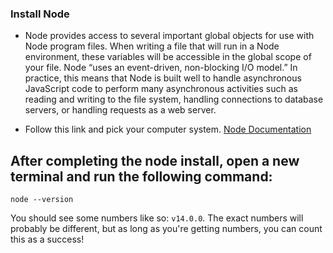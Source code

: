 ### Install Node
* Node provides access to several important global objects for use with Node program files. When writing a file that will run in a Node environment, these variables will be accessible in the global scope of your file.
Node “uses an event-driven, non-blocking I/O model.” In practice, this means that Node is built well to handle asynchronous JavaScript code to perform many asynchronous activities such as reading and writing to the file system, handling connections to database servers, or handling requests as a web server.

* Follow this link and pick your computer system. [Node Documentation](https://nodejs.org/en/download/)

## After completing the node install, open a new terminal and run the following command:


``` 
node --version 
```
 You should see some numbers like so: `v14.0.0`. The exact numbers will probably be different, but as long as you're getting numbers, you can count this as a success!